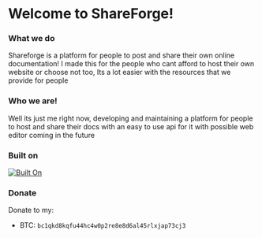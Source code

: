 # Welcome to ShareForge!

### What we do
Shareforge is a platform for people to post and share their own online documentation! I made this for the people who cant afford to host their own website or choose not too, Its a lot easier with the resources that we provide for people 

### Who we are!
Well its just me right now, developing and maintaining a platform for people to host and share their docs with an easy to use api for it with possible web editor coming in the future

### Built on
[![Built On](https://skillicons.dev/icons?i=git,docker,sqlite,bash,cloudflare,md,py,tailwind&perline=4)](https://shareforge.de)

### Donate
Donate to my:
- BTC: `bc1qkd8kqfu44hc4w0p2re8e8d6al45rlxjap73cj3`